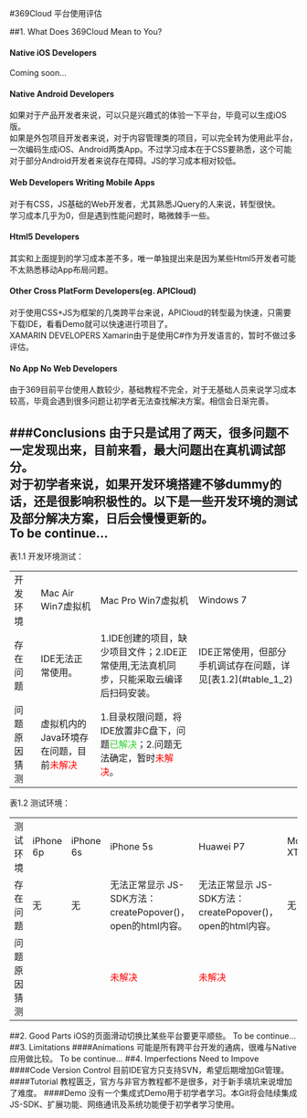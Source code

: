 #369Cloud 平台使用评估

##1. What Does 369Cloud Mean to You?

#### Native iOS Developers
Coming soon...
#### Native Android Developers
如果对于产品开发者来说，可以只是兴趣式的体验一下平台，毕竟可以生成iOS版。</br>
如果是外包项目开发者来说，对于内容管理类的项目，可以完全转为使用此平台，一次编码生成iOS、Android两类App。不过学习成本在于CSS要熟悉，这个可能对于部分Android开发者来说存在障碍。JS的学习成本相对较低。
#### Web Developers Writing Mobile Apps
对于有CSS，JS基础的Web开发者，尤其熟悉JQuery的人来说，转型很快。</br>
学习成本几乎为0，但是遇到性能问题时，略微棘手一些。
#### Html5 Developers
其实和上面提到的学习成本差不多，唯一单独提出来是因为某些Html5开发者可能不太熟悉移动App布局问题。
#### Other Cross PlatForm Developers(eg. APICloud)
对于使用CSS+JS为框架的几类跨平台来说，APICloud的转型最为快速，只需要下载IDE，看看Demo就可以快速进行项目了。</br>
XAMARIN DEVELOPERS
Xamarin由于是使用C#作为开发语言的，暂时不做过多评估。
#### No App No Web Developers
由于369目前平台使用人数较少，基础教程不完全，对于无基础人员来说学习成本较高，毕竟会遇到很多问题让初学者无法查找解决方案。相信会日渐完善。

###Conclusions
由于只是试用了两天，很多问题不一定发现出来，目前来看，最大问题出在真机调试部分。</br>
对于初学者来说，如果开发环境搭建不够dummy的话，还是很影响积极性的。以下是一些开发环境的测试及部分解决方案，日后会慢慢更新的。</br>  To be continue...</br>
---
<span id="table_1_1">表1.1 开发环境测试：</span>
<table>
	<tr>
        <td>开发环境</td>
        <td>Mac Air Win7虚拟机</td>
        <td>Mac Pro Win7虚拟机</td>
        <td>Windows 7</td>
    </tr>
    <tr>
        <td>存在问题</td>
        <td>IDE无法正常使用。</td>
        <td>1.IDE创建的项目，缺少项目文件；2.IDE正常使用,无法真机同步，只能采取云编译后扫码安装。</td>
        <td>IDE正常使用，但部分手机调试存在问题，详见[表1.2](#table_1_2) </td>
    </tr>
    <tr>
        <td>问题原因猜测</td>
        <td>虚拟机内的Java环境存在问题，目前<span style="color: red">未解决</span></td>
        <td>1.目录权限问题，将IDE放置非C盘下，问题<span style="color: #2ED02E">已解决</span>；2.问题无法确定，暂时<span style="color: red">未解决</span>。</td>
        <td></td>
    </tr>
</table>
<span id="table_1_2">表1.2 测试环境：</span>
<table>
	<tr>
        <td>测试环境</td>
        <td>iPhone 6p</td>
        <td>iPhone 6s</td>
        <td>iPhone 5s</td>
        <td>Huawei P7</td>
        <td>Moto XT</td>
    </tr>
    <tr>
        <td>存在问题</td>
        <td>无</td>
        <td>无</td>
        <td>无法正常显示 JS-SDK方法：createPopover()，open的html内容。</td>
        <td>无法正常显示 JS-SDK方法：createPopover()，open的html内容。</td>
        <td>无</td>
    </tr>
    <tr>
        <td>问题原因猜测</td>
        <td></td>
        <td></td>
        <td><span style="color: red">未解决</span></td>
        <td><span style="color: red">未解决</span></td>
        <td></td>
    </tr>
</table>

##2. Good Parts
iOS的页面滑动切换比某些平台要更平顺些。
To be continue...
##3. Limitations
####Animations
可能是所有跨平台开发的通病，很难与Native应用做比较。
To be continue...
##4. Imperfections Need to Impove
####Code Version Control
目前IDE官方只支持SVN，希望后期增加Git管理。
####Tutorial
教程匮乏，官方与非官方教程都不是很多，对于新手填坑来说增加了难度。
####Demo
没有一个集成式Demo用于初学者学习。本Git将会陆续集成JS-SDK、扩展功能、网络通讯及系统功能便于初学者学习使用。